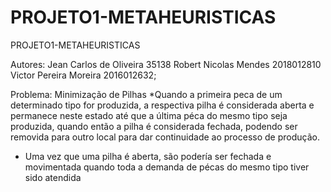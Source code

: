 # PROJETO1-METAHEURISTICAS
PROJETO1-METAHEURISTICAS

Autores:  Jean Carlos de Oliveira 35138
          Robert Nicolas Mendes 2018012810
          Victor Pereira Moreira 2016012632;
          
Problema: Minimização de Pilhas
*Quando a primeira peca de um determinado tipo for produzida, a respectiva pilha é
considerada aberta e permanece neste estado até que a última péca do mesmo tipo seja
produzida, quando então a pilha é considerada fechada, podendo ser removida para outro
local para dar continuidade ao processo de produção.

* Uma vez que uma pilha é aberta, são podería ser fechada e movimentada quando toda a
demanda de pécas do mesmo tipo tiver sido atendida
